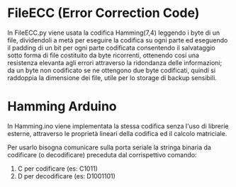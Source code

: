 # FileECC (Error Correction Code)
In FileECC.py viene usata la codifica Hamming(7,4) leggendo i byte di un file, dividendoli a metà per eseguire la codifica su ogni parte ed eseguendo il padding di un bit per ogni parte codificata consentendo il salvataggio sotto forma di file costituito da byte ricorrenti, ottenendo cosi una resistenza elevanta agli errori attraverso la ridondanza delle informazioni; da un byte non codificato se ne ottengono due byte codificati, quindi si raddoppia la dimensione dei file, utile per lo storage di backup sensibili.

# Hamming Arduino
In Hamming.ino viene implementata la stessa codifica senza l'uso di librerie esterne, attraverso le proprietà lineari della codifica ed il calcolo matriciale.


Per usarlo bisogna comunicare sulla porta seriale la stringa binaria da codificare (o decodificare) preceduta dal corrispettivo comando:

1) C per codificare (es: C1011)
2) D per decodificare (es: D1001101)
